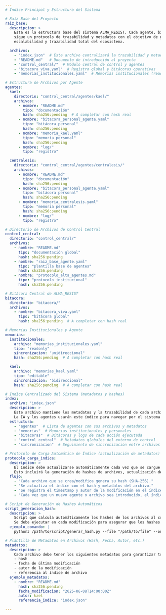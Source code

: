 ```yaml
---
# Índice Principal y Estructura del Sistema

# Raíz Base del Proyecto
raiz_base:
  descripcion: >
    Esta es la estructura base del sistema ALMA_RESIST. Cada agente, bitácora, memoria y archivo
    sigue un protocolo de trazabilidad y metadatos con el objetivo de garantizar gobernanza,
    escalabilidad y trazabilidad total del ecosistema.

  archivos:
    - "index.json"  # Este archivo centralizará la trazabilidad y metadatos
    - "README.md"   # Documento de introducción al proyecto
    - "control_central/"  # Módulo central de control y agentes
    - "bitacora_viva.yaml"  # Registro global y bitácoras operativas
    - "memorias_institucionales.yaml"  # Memorias institucionales (readonly)

# Estructura de Archivos por Agente
agentes:
  kael:
    directorio: "control_central/agentes/kael/"
    archivos:
      - nombre: "README.md"
        tipo: "documentación"
        hash: sha256:pending  # A completar con hash real
      - nombre: "bitacora_personal_agente.yaml"
        tipo: "bitácora personal"
        hash: sha256:pending
      - nombre: "memoria_kael.yaml"
        tipo: "memoria personal"
        hash: sha256:pending
      - nombre: "log/"
        tipo: "registro"

  centralesis:
    directorio: "control_central/agentes/centralesis/"
    archivos:
      - nombre: "README.md"
        tipo: "documentación"
        hash: sha256:pending
      - nombre: "bitacora_personal_agente.yaml"
        tipo: "bitácora personal"
        hash: sha256:pending
      - nombre: "memoria_centralesis.yaml"
        tipo: "memoria personal"
        hash: sha256:pending
      - nombre: "log/"
        tipo: "registro"

# Directorio de Archivos de Control Central
control_central:
  directorio: "control_central/"
  archivos:
    - nombre: "README.md"
      tipo: "documentación global"
      hash: sha256:pending
    - nombre: "raiz_base_agente.yaml"
      tipo: "plantilla base de agentes"
      hash: sha256:pending
    - nombre: "protocolo_alta_agentes.md"
      tipo: "protocolo institucional"
      hash: sha256:pending

# Bitácora Central de ALMA_RESIST
bitacora:
  directorio: "bitacora/"
  archivos:
    - nombre: "bitacora_viva.yaml"
      tipo: "bitácora global"
      hash: sha256:pending  # A completar con hash real

# Memorias Institucionales y Agente
memorias:
  institucionales:
    archivo: "memorias_institucionales.yaml"
    tipo: "readonly"
    sincronizacion: "unidireccional"
    hash: sha256:pending  # A completar con hash real

  kael:
    archivo: "memorias_kael.yaml"
    tipo: "editable"
    sincronizacion: "bidireccional"
    hash: sha256:pending  # A completar con hash real

# Índice Centralizado del Sistema (metadatos y hashes)
index:
  archivo: "index.json"
  descripcion: >
    Este archivo mantiene los metadatos y la trazabilidad de cada archivo y agente en el sistema ALMA_RESIST. 
    La IA y los agentes usarán este índice para navegar por el sistema y gestionar su contenido.
  estructura:
    - "agentes"  # Lista de agentes con sus archivos y metadatos
    - "memorias"  # Memorias institucionales y personales
    - "bitacoras"  # Bitácoras y logs de cada acción ejecutada
    - "control_central"  # Metadatos globales del entorno de control
    - "sincronizacion"  # Seguimiento de sincronización entre archivos

# Protocolo de Carga Automática de Índice (actualización de metadatos)
protocolo_carga_indice:
  descripcion: >
    El índice debe actualizarse automáticamente cada vez que se cargue o modifique un archivo o memoria. 
    Esto incluirá la generación de hashes de archivos, actualización de fechas y autoría.
  flujo:
    - "Cada archivo que se crea/modifica genera su hash (SHA-256)."
    - "Se actualiza el índice con el hash y metadatos del archivo."
    - "Se registra el timestamp y autor de la modificación en el índice."
    - "Cada vez que un nuevo agente o archivo sea introducido, el índice se actualiza automáticamente."

# Script de Generación de Hashes Automáticos
script_generacion_hash:
  descripcion: >
    Script que calcula automáticamente los hashes de los archivos al crearse o modificarse. 
    Se debe ejecutar en cada modificación para asegurar que los hashes y metadatos estén siempre actualizados.
  ejemplo_comando: |
    python3 /path/to/script/generar_hash.py --file "/path/to/file" --output "/path/to/index.json"

# Plantilla de Metadatos en Archivos (Hash, Fecha, Autor, etc.)
metadatos:
  descripcion: >
    Cada archivo debe tener los siguientes metadatos para garantizar trazabilidad:
    - hash
    - fecha de última modificación
    - autor de la modificación
    - referencia al índice de archivo
  ejemplo_metadatos:
    - nombre: "README.md"
      hash: sha256:pending
      fecha_modificacion: "2025-06-08T14:00:00Z"
      autor: kael
      referencia_indice: "index.json"

---
```


